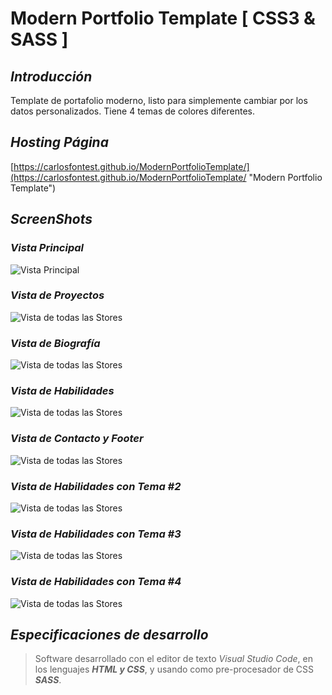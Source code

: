 # Modern Portfolio Template [ CSS3 & SASS ]

## ***Introducción***
Template de portafolio moderno, listo para simplemente cambiar por los datos personalizados. Tiene 4 temas de colores diferentes.

## ***Hosting Página***
[https://carlosfontest.github.io/ModernPortfolioTemplate/](https://carlosfontest.github.io/ModernPortfolioTemplate/ "Modern Portfolio Template")

## ***ScreenShots***

### *Vista Principal*
![Vista Principal](https://i.ibb.co/C8Dx5MF/Anotaci-n.png)

### *Vista de Proyectos*
![Vista de todas las Stores](https://i.ibb.co/2yMBQ7p/Anotaci-ndd.png)

### *Vista de Biografía*
![Vista de todas las Stores](https://i.ibb.co/DMGGGjs/Anotaci-sdsdn.png)

### *Vista de Habilidades*
![Vista de todas las Stores](https://i.ibb.co/F8XjH0x/dddd.png)

### *Vista de Contacto y Footer*
![Vista de todas las Stores](https://i.ibb.co/ZVY5bYV/adadaaa.png)

### *Vista de Habilidades con Tema #2*
![Vista de todas las Stores](https://i.ibb.co/Y7yxH1B/sss.png)

### *Vista de Habilidades con Tema #3*
![Vista de todas las Stores](https://i.ibb.co/myDJnsT/ffff.png)

### *Vista de Habilidades con Tema #4*
![Vista de todas las Stores](https://i.ibb.co/vJL0jgY/aaa.png)


## ***Especificaciones de desarrollo***
> Software desarrollado con el editor de texto *Visual Studio Code*, en los lenguajes ***HTML y CSS***, y usando como pre-procesador de CSS ***SASS***.